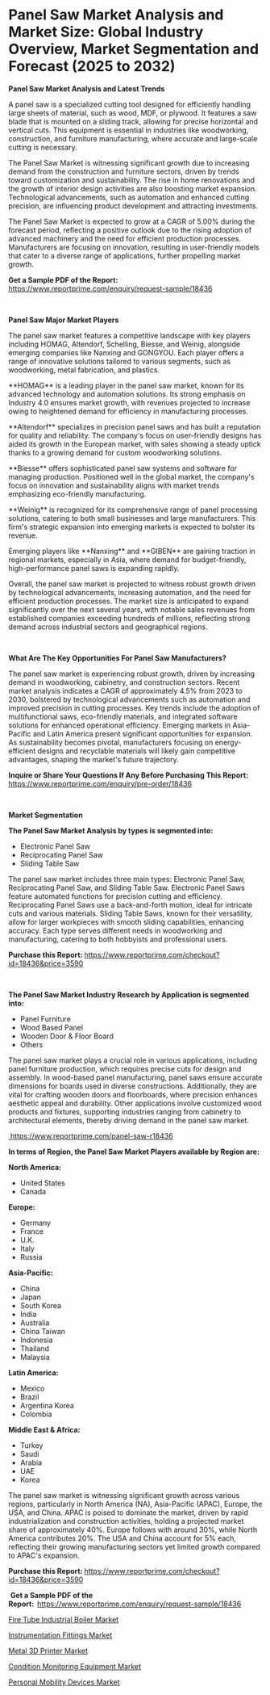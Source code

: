 <p><h1>Panel Saw Market Analysis and Market Size: Global Industry Overview, Market Segmentation and Forecast (2025 to 2032)</h1></p><p><strong>Panel Saw Market Analysis and Latest Trends</strong></p>
<p><p>A panel saw is a specialized cutting tool designed for efficiently handling large sheets of material, such as wood, MDF, or plywood. It features a saw blade that is mounted on a sliding track, allowing for precise horizontal and vertical cuts. This equipment is essential in industries like woodworking, construction, and furniture manufacturing, where accurate and large-scale cutting is necessary.</p><p>The Panel Saw Market is witnessing significant growth due to increasing demand from the construction and furniture sectors, driven by trends toward customization and sustainability. The rise in home renovations and the growth of interior design activities are also boosting market expansion. Technological advancements, such as automation and enhanced cutting precision, are influencing product development and attracting investments. </p><p>The Panel Saw Market is expected to grow at a CAGR of 5.00% during the forecast period, reflecting a positive outlook due to the rising adoption of advanced machinery and the need for efficient production processes. Manufacturers are focusing on innovation, resulting in user-friendly models that cater to a diverse range of applications, further propelling market growth.</p></p>
<p><strong>Get a Sample PDF of the Report:&nbsp;</strong> <a href="https://www.reportprime.com/enquiry/request-sample/18436?utm_campaign=1138&utm_medium=2&utm_source=Github&utm_content=ia&utm_term=19032025&utm_id=panel-saw">https://www.reportprime.com/enquiry/request-sample/18436</a></p>
<p>&nbsp;</p>
<p><strong>Panel Saw Major Market Players</strong></p>
<p><p>The panel saw market features a competitive landscape with key players including HOMAG, Altendorf, Schelling, Biesse, and Weinig, alongside emerging companies like Nanxing and GONGYOU. Each player offers a range of innovative solutions tailored to various segments, such as woodworking, metal fabrication, and plastics.</p><p>**HOMAG** is a leading player in the panel saw market, known for its advanced technology and automation solutions. Its strong emphasis on Industry 4.0 ensures market growth, with revenues projected to increase owing to heightened demand for efficiency in manufacturing processes.</p><p>**Altendorf** specializes in precision panel saws and has built a reputation for quality and reliability. The company's focus on user-friendly designs has aided its growth in the European market, with sales showing a steady uptick thanks to a growing demand for custom woodworking solutions.</p><p>**Biesse** offers sophisticated panel saw systems and software for managing production. Positioned well in the global market, the company's focus on innovation and sustainability aligns with market trends emphasizing eco-friendly manufacturing.</p><p>**Weinig** is recognized for its comprehensive range of panel processing solutions, catering to both small businesses and large manufacturers. This firm's strategic expansion into emerging markets is expected to bolster its revenue.</p><p>Emerging players like **Nanxing** and **GIBEN** are gaining traction in regional markets, especially in Asia, where demand for budget-friendly, high-performance panel saws is expanding rapidly.</p><p>Overall, the panel saw market is projected to witness robust growth driven by technological advancements, increasing automation, and the need for efficient production processes. The market size is anticipated to expand significantly over the next several years, with notable sales revenues from established companies exceeding hundreds of millions, reflecting strong demand across industrial sectors and geographical regions.</p></p>
<p>&nbsp;</p>
<p><strong>What Are The Key Opportunities For Panel Saw Manufacturers?</strong></p>
<p><p>The panel saw market is experiencing robust growth, driven by increasing demand in woodworking, cabinetry, and construction sectors. Recent market analysis indicates a CAGR of approximately 4.5% from 2023 to 2030, bolstered by technological advancements such as automation and improved precision in cutting processes. Key trends include the adoption of multifunctional saws, eco-friendly materials, and integrated software solutions for enhanced operational efficiency. Emerging markets in Asia-Pacific and Latin America present significant opportunities for expansion. As sustainability becomes pivotal, manufacturers focusing on energy-efficient designs and recyclable materials will likely gain competitive advantages, shaping the market's future trajectory.</p></p>
<p><strong>Inquire or Share Your Questions If Any Before Purchasing This Report:</strong> <a href="https://www.reportprime.com/enquiry/pre-order/18436?utm_campaign=1138&utm_medium=2&utm_source=Github&utm_content=ia&utm_term=19032025&utm_id=panel-saw">https://www.reportprime.com/enquiry/pre-order/18436</a></p>
<p>&nbsp;</p>
<p><strong>Market Segmentation</strong></p>
<p><strong>The Panel Saw Market Analysis by types is segmented into:</strong></p>
<p><ul><li>Electronic Panel Saw</li><li>Reciprocating Panel Saw</li><li>Sliding Table Saw</li></ul></p>
<p><p>The panel saw market includes three main types: Electronic Panel Saw, Reciprocating Panel Saw, and Sliding Table Saw. Electronic Panel Saws feature automated functions for precision cutting and efficiency. Reciprocating Panel Saws use a back-and-forth motion, ideal for intricate cuts and various materials. Sliding Table Saws, known for their versatility, allow for larger workpieces with smooth sliding capabilities, enhancing accuracy. Each type serves different needs in woodworking and manufacturing, catering to both hobbyists and professional users.</p></p>
<p><strong>Purchase this Report:&nbsp;</strong><a href="https://www.reportprime.com/checkout?id=18436&price=3590&utm_campaign=1138&utm_medium=2&utm_source=Github&utm_content=ia&utm_term=19032025&utm_id=panel-saw">https://www.reportprime.com/checkout?id=18436&price=3590</a></p>
<p>&nbsp;</p>
<p><strong>The Panel Saw Market Industry Research by Application is segmented into:</strong></p>
<p><ul><li>Panel Furniture</li><li>Wood Based Panel</li><li>Wooden Door & Floor Board</li><li>Others</li></ul></p>
<p><p>The panel saw market plays a crucial role in various applications, including panel furniture production, which requires precise cuts for design and assembly. In wood-based panel manufacturing, panel saws ensure accurate dimensions for boards used in diverse constructions. Additionally, they are vital for crafting wooden doors and floorboards, where precision enhances aesthetic appeal and durability. Other applications involve customized wood products and fixtures, supporting industries ranging from cabinetry to architectural elements, thereby driving demand in the panel saw market.</p></p>
<p><a href="https://www.reportprime.com/panel-saw-r18436?utm_campaign=1138&utm_medium=2&utm_source=Github&utm_content=ia&utm_term=19032025&utm_id=panel-saw">&nbsp;https://www.reportprime.com/panel-saw-r18436</a></p>
<p><strong>In terms of Region, the Panel Saw Market Players available by Region are:</strong></p>
<p>
    <p> <strong> North America: </strong>
        <ul>
            <li>United States</li>
            <li>Canada</li>
        </ul>
        </p> 
    <p> <strong> Europe: </strong>
        <ul>
            <li>Germany</li>
            <li>France</li>
            <li>U.K.</li>
            <li>Italy</li>
            <li>Russia</li>
        </ul>
        </p> 
    <p> <strong> Asia-Pacific: </strong>
        <ul>
            <li>China</li>
            <li>Japan</li>
            <li>South Korea</li>
            <li>India</li>
            <li>Australia</li>
            <li>China Taiwan</li>
            <li>Indonesia</li>
            <li>Thailand</li>
            <li>Malaysia</li>
        </ul>
        </p> 
    <p> <strong> Latin America: </strong>
        <ul>
            <li>Mexico</li>
            <li>Brazil</li>
            <li>Argentina Korea</li>
            <li>Colombia</li>
        </ul>
        </p> 
    <p> <strong> Middle East & Africa: </strong>
        <ul>
            <li>Turkey</li>
            <li>Saudi</li>
            <li>Arabia</li>
            <li>UAE</li>
            <li>Korea</li>
        </ul>
    </p>
    </p>
<p><p>The panel saw market is witnessing significant growth across various regions, particularly in North America (NA), Asia-Pacific (APAC), Europe, the USA, and China. APAC is poised to dominate the market, driven by rapid industrialization and construction activities, holding a projected market share of approximately 40%. Europe follows with around 30%, while North America contributes 20%. The USA and China account for 5% each, reflecting their growing manufacturing sectors yet limited growth compared to APAC's expansion.</p></p>
<p><strong>Purchase this Report: </strong><a href="https://www.reportprime.com/checkout?id=18436&price=3590&utm_campaign=1138&utm_medium=2&utm_source=Github&utm_content=ia&utm_term=19032025&utm_id=panel-saw">https://www.reportprime.com/checkout?id=18436&price=3590</a></p>
<p>&nbsp;<strong>Get a Sample PDF of the Report:&nbsp;&nbsp;</strong><a href="https://www.reportprime.com/enquiry/request-sample/18436?utm_campaign=1138&utm_medium=2&utm_source=Github&utm_content=ia&utm_term=19032025&utm_id=panel-saw">https://www.reportprime.com/enquiry/request-sample/18436</a></p>
<p><strong></strong></p>
<p><p><a href="https://github.com/donsonjupa/Market-Research-Report-List-1/blob/main/fire-tube-industrial-boiler-market.md?utm_campaign=1138&utm_medium=2&utm_source=Github&utm_content=ia&utm_term=19032025&utm_id=panel-saw">Fire Tube Industrial Boiler Market</a></p><p><a href="https://github.com/welidaeisya/Market-Research-Report-List-1/blob/main/instrumentation-fittings-market.md?utm_campaign=1138&utm_medium=2&utm_source=Github&utm_content=ia&utm_term=19032025&utm_id=panel-saw">Instrumentation Fittings Market</a></p><p><a href="https://github.com/tafuaraasswn/Market-Research-Report-List-1/blob/main/metal-3d-printer-market.md?utm_campaign=1138&utm_medium=2&utm_source=Github&utm_content=ia&utm_term=19032025&utm_id=panel-saw">Metal 3D Printer Market</a></p><p><a href="https://github.com/anesimazikpd/Market-Research-Report-List-1/blob/main/condition-monitoring-equipment-market.md?utm_campaign=1138&utm_medium=2&utm_source=Github&utm_content=ia&utm_term=19032025&utm_id=panel-saw">Condition Monitoring Equipment Market</a></p><p><a href="https://github.com/peggiputra7o/Market-Research-Report-List-1/blob/main/personal-mobility-devices-market.md?utm_campaign=1138&utm_medium=2&utm_source=Github&utm_content=ia&utm_term=19032025&utm_id=panel-saw">Personal Mobility Devices Market</a></p></p>